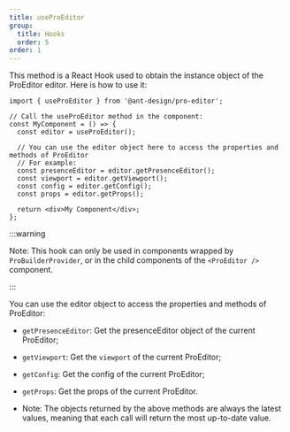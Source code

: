 ```yaml
---
title: useProEditor
group:
  title: Hooks
  order: 5
order: 1
---
```


This method is a React Hook used to obtain the instance object of the ProEditor editor. Here is how to use it:

```tsx | pure
import { useProEditor } from '@ant-design/pro-editor';

// Call the useProEditor method in the component:
const MyComponent = () => {
  const editor = useProEditor();

  // You can use the editor object here to access the properties and methods of ProEditor
  // For example:
  const presenceEditor = editor.getPresenceEditor();
  const viewport = editor.getViewport();
  const config = editor.getConfig();
  const props = editor.getProps();

  return <div>My Component</div>;
};
```

:::warning

Note: This hook can only be used in components wrapped by `ProBuilderProvider`, or in the child components of the `<ProEditor />` component.

:::

You can use the editor object to access the properties and methods of ProEditor:

- `getPresenceEditor`: Get the presenceEditor object of the current ProEditor;

- `getViewport`: Get the `viewport` of the current ProEditor;

- `getConfig`: Get the config of the current ProEditor;

- `getProps`: Get the props of the current ProEditor.

- Note: The objects returned by the above methods are always the latest values, meaning that each call will return the most up-to-date value.
